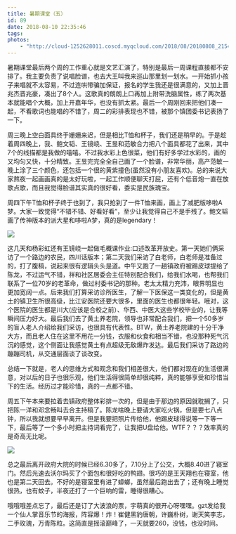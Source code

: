 ```yaml
---
title: 暑期课堂（五）
id: 89
date: 2018-08-10 22:35:46
tags:
photos:
    - "http://cloud-1252628011.coscd.myqcloud.com/2018/08/20180808_215401.jpg"
---
```

暑期课堂最后两个周的工作重心就是文艺汇演了，特别是最后一周课程直接都不安排了。我主要负责了说唱脸谱，也去大王叫我来巡山那里划一划水。一开始抓小孩子来唱就不太容易，不过连哄带骗加保证，报名的学生我还是很满意的，又加上晋兆杰晋兆豪，凑出了8个人。这歌真的朗朗上口再加上附带洗脑属性，练了两次基本就能唱个大概，加上开嘉年华，也没有抓太紧。最后一个周刚回来把他们凑一起，不看歌词也能唱的不错了，周二的彩排表现也不错，被那个镇团委书记表扬了一下。

周三晚上空白面具终于姗姗来迟，但是相比T恤和杯子，我们还是稍早的。于是趁着周四晚上，我、鲍文韬、王镜峣、王昱和范敏合力把八个面具都花了出来，其中7个的线描都是我做的嘻嘻。不过我水彩上色很菜，他们有好多学过水彩的，画的又均匀又快，十分精致。王昱完完全全自己画了一个脸谱，非常华丽，高产范敏一晚上涂了三个颜色，还包括一个很的黄紫撞色(虽然没有小朋友喜欢)。总的来说大家熬夜一起画画真的是太好玩啦，一起工作顺便聊天打屁，还有个低音炮一直在放歌点歌，而且我觉得脸谱其实真的很好看，委实是民族瑰宝。

周四下午T恤和杯子终于也到了，我只抢到了一件T恤来画，画上了减肥版哆啦A梦。大家一致觉得“不错不错、好看好看”，至少让我觉得自己不是手残了。鲍文韬画了传神版本的派大星和哆啦A梦，真的是legendary！

![](http://cloud-1252628011.coscd.myqcloud.com/2018/08/20180809_161918.jpg)

这几天和杨彩虹还有王镜峣一起做毛概课作业:口述改革开放史。第一天她们俩采访了一个路边的农民，四川话版本；第二天我们采访了白老师，白老师是准备过的，打了腹稿，说起来很有逻辑头头是道。中午又跑了一趟镇政府被踢皮球提给了陈龙，不过运气不错，祥和社区居委会主任特别配合我们，给我们水喝，也帮我们联系了一位70岁的老革命，做过村委书记的那种。老太太精力充沛，眼界明显也更加宽阔一点。后来我们打算采访诊所医生，了解一下医保这一类变化的，但是黄土的镇卫生所很高级，比江安医院还要大很多，里面的医生也都很年轻。哦对，这个医院的医生都是川大(应该是合校之前）、华西、中医大这些学校毕业的，让我等瞬间压力好大。最后我们去了黄土养老院，领导也非常配合我们，把一个50多岁的盲人老人介绍给我们采访，也很具有代表性。BTW，黄土养老院建的十分干净大方，而且老人住在这里不用花一分钱，衣服和伙食和相当不错，也没那种死气沉沉的感觉，这个侧面让我感觉黄土有点超级无敌爆炸发达。最后我们采访了路边的蹦蹦司机，从交通层面谈了谈改变。

总结一下就是，老人的思维方式和观念和我们相差很大，他们都对现在的生活很满意，对以后的日子也很乐观，他们生活得很简单却很纯粹，真的能够享受和珍惜当下的生活。经历过才能珍惜，真的一点都不错。

周五下午本来要拉着去镇政府整体彩排一次的，但是由于那边的原因就耽搁了，只把陈一洋和邓念畅叫去合主持稿了。陈龙啥晚上要请大家吃火锅，但是要七八点钟，所以我就想要早早离开。但是我要把照片传给他，他踢皮球得说等一下等一下，最后等了一个多小时把主持词看完了，让我把U盘给他。WTF？？？效率真的是奇高无比呢。

![](http://cloud-1252628011.coscd.myqcloud.com/2018/08/20180809_164752.jpg)

总之最后离开政府大院的时候已经6.30多了，7.10分上了公交，大概8.40进了寝室门。然后光速去沃尔玛买了个面包和很好吃的鸭翅。很巧的是王天翔也在寝室，他也是第二天回去。不好的是寝室里有进了蟑螂，虽然最后跑出去了；还有晚上睡觉很热，也有蚊子，半夜还打了一个巨响的雷，睡得很糟心。

哦哦哦差点忘了，最后还是订了大波浪的票，宇萌真的很开心呀嘿嘿。gzt发给我一个仙人掌音乐节的海报，阵容爆！炸！崔健黑豹唐朝，许巍朴树，谢天笑李志，二手玫瑰，万青陈粒。这简直是摇滚巅峰了，一天就要260，没钱，也没时间。


